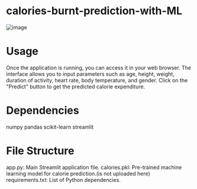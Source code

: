 # calories-burnt-prediction-with-ML



![image](https://github.com/debnarayankundu/calories-burnt-prediction-with-ML/assets/159264658/e9b4dcd4-a9bc-40c7-aa3d-07c01067f771)


# Usage
Once the application is running, you can access it in your web browser.
The interface allows you to input parameters such as age, height, weight, duration of activity, heart rate, body temperature, and gender. Click on the "Predict" button to get the predicted calorie expenditure.

# Dependencies

numpy
pandas
scikit-learn
streamlit

# File Structure
app.py: Main Streamlit application file.
calories.pkl: Pre-trained machine learning model for calorie prediction.(is not uploaded here)
requirements.txt: List of Python dependencies.

